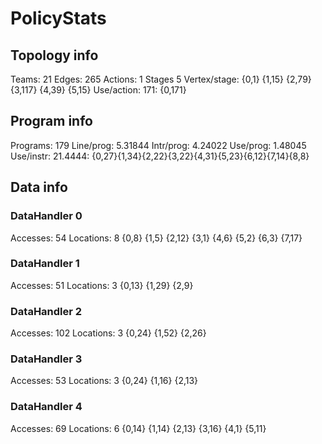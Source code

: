 # PolicyStats
## Topology info
Teams:		21
Edges:		265
Actions:	1
Stages		5
Vertex/stage:	{0,1} {1,15} {2,79} {3,117} {4,39} {5,15} 
Use/action:	171: {0,171} 

## Program info
Programs:	179
Line/prog:	5.31844
Intr/prog:	4.24022
Use/prog:	1.48045
Use/instr:	21.4444: {0,27}{1,34}{2,22}{3,22}{4,31}{5,23}{6,12}{7,14}{8,8}

## Data info

### DataHandler 0
Accesses:	54
Locations:	8
{0,8} {1,5} {2,12} {3,1} {4,6} {5,2} {6,3} {7,17} 

### DataHandler 1
Accesses:	51
Locations:	3
{0,13} {1,29} {2,9} 

### DataHandler 2
Accesses:	102
Locations:	3
{0,24} {1,52} {2,26} 

### DataHandler 3
Accesses:	53
Locations:	3
{0,24} {1,16} {2,13} 

### DataHandler 4
Accesses:	69
Locations:	6
{0,14} {1,14} {2,13} {3,16} {4,1} {5,11} 